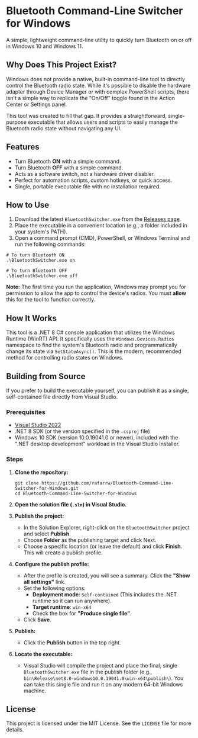# Bluetooth Command-Line Switcher for Windows

A simple, lightweight command-line utility to quickly turn Bluetooth on or off in Windows 10 and Windows 11.

## Why Does This Project Exist?

Windows does not provide a native, built-in command-line tool to directly control the Bluetooth radio state. While it's possible to disable the hardware adapter through Device Manager or with complex PowerShell scripts, there isn't a simple way to replicate the "On/Off" toggle found in the Action Center or Settings panel.

This tool was created to fill that gap. It provides a straightforward, single-purpose executable that allows users and scripts to easily manage the Bluetooth radio state without navigating any UI.

## Features

-   Turn Bluetooth **ON** with a simple command.
-   Turn Bluetooth **OFF** with a simple command.
-   Acts as a software switch, not a hardware driver disabler.
-   Perfect for automation scripts, custom hotkeys, or quick access.
-   Single, portable executable file with no installation required.

## How to Use

1.  Download the latest `BluetoothSwitcher.exe` from the [Releases page](https://github.com/rafarrw/Bluetooth-Command-Line-Switcher-for-Windows/releases).
2.  Place the executable in a convenient location (e.g., a folder included in your system's PATH).
3.  Open a command prompt (CMD), PowerShell, or Windows Terminal and run the following commands:

```shell
# To turn Bluetooth ON
.\BluetoothSwitcher.exe on

# To turn Bluetooth OFF
.\BluetoothSwitcher.exe off
```

**Note:** The first time you run the application, Windows may prompt you for permission to allow the app to control the device's radios. You must **allow** this for the tool to function correctly.

## How It Works

This tool is a .NET 8 C# console application that utilizes the Windows Runtime (WinRT) API. It specifically uses the `Windows.Devices.Radios` namespace to find the system's Bluetooth radio and programmatically change its state via `SetStateAsync()`. This is the modern, recommended method for controlling radio states on Windows.

## Building from Source

If you prefer to build the executable yourself, you can publish it as a single, self-contained file directly from Visual Studio.

### Prerequisites

-   [Visual Studio 2022](https://visualstudio.microsoft.com/)
-   .NET 8 SDK (or the version specified in the `.csproj` file)
-   Windows 10 SDK (version 10.0.19041.0 or newer), included with the ".NET desktop development" workload in the Visual Studio Installer.

### Steps

1.  **Clone the repository:**
    ```shell
    git clone https://github.com/rafarrw/Bluetooth-Command-Line-Switcher-for-Windows.git
    cd Bluetooth-Command-Line-Switcher-for-Windows
    ```

2.  **Open the solution file (`.sln`) in Visual Studio.**

3.  **Publish the project:**
    -   In the Solution Explorer, right-click on the `BluetoothSwitcher` project and select **Publish**.
    -   Choose **Folder** as the publishing target and click Next.
    -   Choose a specific location (or leave the default) and click **Finish**. This will create a publish profile.

4.  **Configure the publish profile:**
    -   After the profile is created, you will see a summary. Click the **"Show all settings"** link.
    -   Set the following options:
        -   **Deployment mode**: `Self-contained` (This includes the .NET runtime so it can run anywhere).
        -   **Target runtime**: `win-x64`
        -   Check the box for **"Produce single file"**.
    -   Click **Save**.

5.  **Publish:**
    -   Click the **Publish** button in the top right.

6.  **Locate the executable:**
    -   Visual Studio will compile the project and place the final, single `BluetoothSwitcher.exe` file in the publish folder (e.g., `bin\Release\net8.0-windows10.0.19041.0\win-x64\publish\`). You can take this single file and run it on any modern 64-bit Windows machine.

## License

This project is licensed under the MIT License. See the `LICENSE` file for more details.
